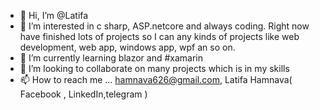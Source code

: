 - 👋 Hi, I’m @Latifa
- 👀 I’m interested in c sharp, ASP.netcore and always coding. Right now have finished lots of projects so I can any kinds of projects like web development, web app, windows app, wpf an so on.
- 🌱 I’m currently learning blazor and #xamarin 
- 💞️ I’m looking to collaborate on many projects which is in my skills 
- 📫 How to reach me ... hamnava626@gmail.com, Latifa Hamnava( Facebook , LinkedIn,telegram )

<!---
Latifa175/Latifa175 is a ✨ special ✨ repository because its `README.md` (this file) appears on your GitHub profile.
You can click the Preview link to take a look at your changes.
--->
